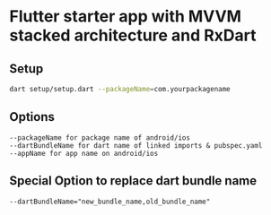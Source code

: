 # Flutter starter app with MVVM stacked architecture and RxDart 

## Setup

```bash
dart setup/setup.dart --packageName=com.yourpackagename
```

## Options

```shell
--packageName for package name of android/ios
--dartBundleName for dart name of linked imports & pubspec.yaml
--appName for app name on android/ios
```

## Special Option to replace dart bundle name 

```shell
--dartBundleName="new_bundle_name,old_bundle_name"
```